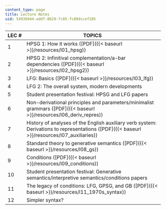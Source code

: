 ```yaml
---
content_type: page
title: Lecture Notes
uid: 54936944-addf-8629-7c85-fc89dccef285
---
```


| LEC # | TOPICS |
| --- | --- |
| 1 | HPSG 1: How it works ([PDF]({{< baseurl >}}/resources/l01_hpsg)) |
| 2 | HPSG 2: Infinitival complementation/a-bar dependencies ([PDF]({{< baseurl >}}/resources/l02_hpsg2)) |
| 3 | LFG: Basics ([PDF]({{< baseurl >}}/resources/l03_lfg)) |
| 4 | LFG 2: The overall system, modern developments |
| 5 | Student presentation festival: HPSG and LFG papers |
| 6 | Non-derivational principles and parameters/minimalist grammars ([PDF]({{< baseurl >}}/resources/l06_deriv_repres)) |
| 7 | History of analyses of the English auxiliary verb system: Derivations to representations ([PDF]({{< baseurl >}}/resources/l07_auxiliaries)) |
| 8 | Standard theory to generative semantics ([PDF]({{< baseurl >}}/resources/l08_gs)) |
| 9 | Conditions ([PDF]({{< baseurl >}}/resources/l09_conditions)) |
| 10 | Student presentation festival: Generative semantics/interpretive semantics/conditions papers |
| 11 | The legacy of conditions: LFG, GPSG, and GB ([PDF]({{< baseurl >}}/resources/l11_1970s_syntax)) |
| 12 | Simpler syntax?